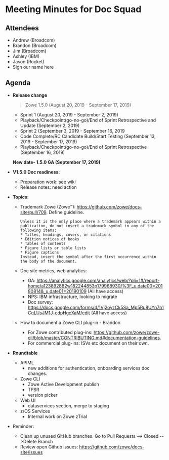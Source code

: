 # Meeting Minutes for Doc Squad

## Attendees

- Andrew (Broadcom) 
- Brandon (Broadcom)
- Jim (Broadcom)
- Ashley (IBM)
- Jason (Rocket)
- Sign our name here


## Agenda 

- **Release change**

  > Zowe 1.5.0 (August 20, 2019 - September 17, 2019)

  - Sprint 1 (August 20, 2019 - September 2, 2019)
  - Playback/Checkpoint(go-no-go)/End of Sprint Retrospective and Update (September 2, 2019)
  - Sprint 2 (September 3, 2019 - September 16, 2019
  - Code Complete/RC Candidate Build/Start Testing (September 13, 2019 - September 17, 2019)
  - Playback/Checkpoint(go-no-go)/End of Sprint Retrospective (September 16, 2019)

  **New date- 1.5.0 GA (September 17, 2019)**
   
- **V1.5.0 Doc readiness:**
  - Preparation work: see wiki 
  - Release notes: need action 

- **Topics:**
  
  - Trademark Zowe (Zowe&trade;): https://github.com/zowe/docs-site/pull/709. Define guideline.
    ```
    Unless it is the only place where a trademark appears within a publication, do not insert a trademark symbol in any of the following items:
    * Titles, headings, covers, or citations
    * Edition notices of books
    * Tables of contents
    * Figure lists or table lists
    * Figure captions
    Instead, insert the symbol after the first occurrence within the body of the document. 
    ```
  
  - Doc site metrics, web analytics: 
    - GA: https://analytics.google.com/analytics/web/?pli=1#/report-home/a123892882w182244853p179968930/%3F_u.date00=20180814&_u.date01=20190109  (All have access)
    - NPS: IBM infrastructure, looking to migrate
    - Doc survey: https://docs.google.com/forms/d/1Vj2oyzCk5Sa_Mp5Ru8UYn7h1CqLUsJM1J-cdpHgcXaM/edit  (All have access)

  - How to document a Zowe CLI plug-in - Brandon 
    - For Zowe contributed plug-ins:  https://github.com/zowe/zowe-cli/blob/master/CONTRIBUTING.md#documentation-guidelines. 
    - For commercial plug-ins: ISVs etc document on their own. 


- **Roundtable**

  - APIML 
    - new additions for authentication, onboarding services doc changes.
  - Zowe CLI
    - Zowe Active Development publish
    - TPSR
    - version picker
  - Web UI
    - dataservices section, merge to staging
  - z/OS Services
    - Internal work on Zowe zTrial

- Reminder: 
    - Clean up unused GitHub branches. Go to Pull Requests --> Closed -->Delete Branch
    - Review open Github issues: https://github.com/zowe/docs-site/issues















